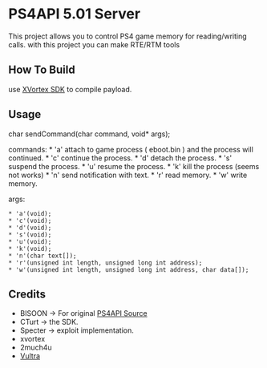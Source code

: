# PS4API 5.01 Server

This project allows you to control PS4 game memory for reading/writing calls.
with this project you can make RTE/RTM tools


## How To Build

use [XVortex SDK](https://github.com/xvortex/ps4-payload-sdk) to compile payload.

## Usage

char sendCommand(char command, void* args);

commands:
    * 'a' attach to game process ( eboot.bin ) and the process will continued.
    * 'c' continue the process.
    * 'd' detach the process.
    * 's' suspend the process.
    * 'u' resume the process.
    * 'k' kill the process (seems not works)
    * 'n' send notification with text.
    * 'r' read memory.
    * 'w' write memory.

args:

    * 'a'(void);
    * 'c'(void);
    * 'd'(void);
    * 's'(void);
    * 'u'(void);
    * 'k'(void);
    * 'n'(char text[]);
    * 'r'(unsigned int length, unsigned long int address);
    * 'w'(unsigned int length, unsigned long int address, char data[]);    



## Credits

- BISOON -> For original [PS4API Source](https://github.com/BISOON/ps4-api-server)
- CTurt -> the SDK.
- Specter -> exploit implementation.
- xvortex
- 2much4u
- [Vultra](https://twitter.com/C0rpVultra)